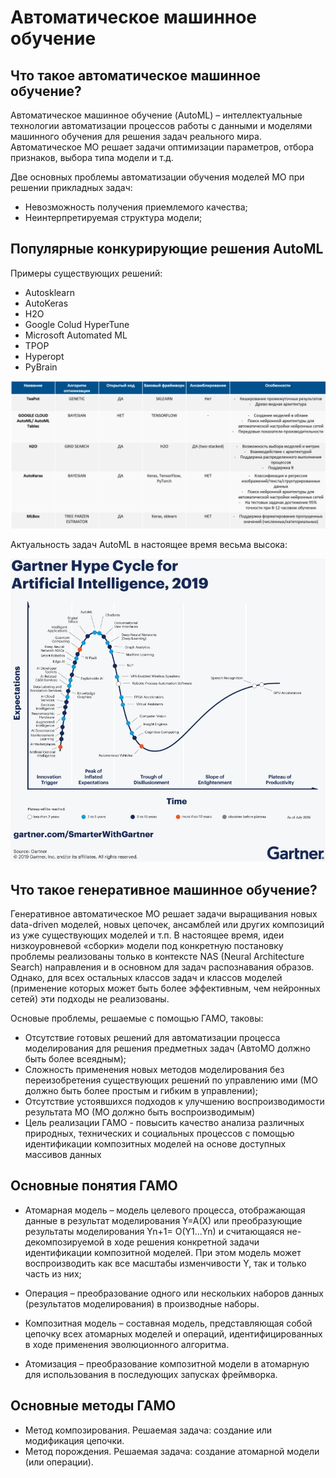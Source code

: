 # Автоматическое машинное обучение
## Что такое автоматическое машинное обучение?
Автоматическое машинное обучение (AutoML) – интеллектуальные технологии автоматизации процессов работы с данными и моделями машинного обучения для решения задач реального мира. Автоматическое МО решает задачи оптимизации параметров, отбора признаков, выбора типа модели и т.д.

Две основных проблемы автоматизации обучения моделей МО при решении прикладных задач:

* Невозможность получения приемлемого качества;
* Неинтерпретируемая структура модели;

## Популярные конкурирующие решения AutoML
Примеры существующих решений:

* Autosklearn
* AutoKeras
* H2O
* Google Colud HyperTune
* Microsoft Automated ML
* TPOP
* Hyperopt
* PyBrain
<img src="img_automl/automl_conc.png" alt="drawing" width="700"/>

Актуальность задач AutoML в настоящее время весьма высока:

<img src="img_automl/68747470733a2f2f626c6f67732e666f726265732e636f6d2f6c6f756973636f6c756d6275732f66696c65732f323031392f30392f476172746e65722d487970652d4379636c652d466f722d4172746966696369616c2d496e74656c6c6967656e63652d323031392e6a7.jfif" alt="drawing" width="700"/>

## Что такое генеративное машинное обучение?
Генеративное автоматическое МО решает задачи выращивания новых data-driven моделей, новых цепочек, ансамблей или других композиций из уже существующих моделей и т.п. В настоящее время, идеи низкоуровневой «сборки» модели под конкретную постановку проблемы реализованы только в контексте NAS (Neural Architecture Search) направления и в основном для задач распознавания образов. Однако, для всех остальных классов задач и классов моделей (применение которых может быть более эффективным, чем нейронных сетей) эти подходы не реализованы.

Основые проблемы, решаемые с помощью ГАМО, таковы:

* Отсутствие готовых решений для автоматизации процесса моделирования для решения предметных задач (АвтоМО должно быть более всеядным);
* Сложность применения новых методов моделирования без переизобретения существующих решений по управлению ими (МО должно быть более простым и гибким в управлении);
* Отсутствие устоявшихся подходов к улучшению воспроизводимости результата МО (МО должно быть воспроизводимым)
* Цель реализации ГАМО - повысить качество анализа различных природных, технических и социальных процессов с помощью идентификации композитных моделей на основе доступных массивов данных

## Основные понятия ГАМО
* Атомарная модель – модель целевого процесса, отображающая данные в результат моделирования Y=A(X) или преобразующие результаты моделирования Yn+1= O(Y1…Yn) и считающаяся не-декомпозируемой в ходе решения конкретной задачи идентификации композитной моделей. При этом модель может воспроизводить как все масштабы изменчивости Y, так и только часть из них;

* Операция – преобразование одного или нескольких наборов данных (результатов моделирования) в производные наборы.

* Композитная модель – составная модель, представляющая собой цепочку всех атомарных моделей и операций, идентифицированных в ходе применения эволюционного алгоритма.

* Атомизация – преобразование композитной модели в атомарную для использования в последующих запусках фреймворка.

## Основные методы ГАМО
* Метод композирования. Решаемая задача: создание или модификация цепочки.
* Метод порождения. Решаемая задача: создание атомарной модели (или операции).
